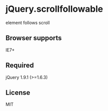# jQuery.scrollfollowable

element follows scroll

## Browser supports

IE7+

## Required

jQuery 1.9.1 (>=1.6.3)

## License

MIT
